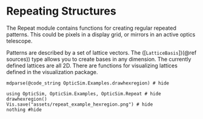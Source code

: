 # Repeating Structures

The Repeat module contains functions for creating regular repeated patterns. This could be pixels in a display grid, or mirrors in an active optics telescope.

Patterns are described by a set of lattice vectors. The ([`LatticeBasis`])(@ref sources)) type allows you to create bases in any dimension. The currently defined lattices are all 2D. There are functions for visualizing lattices defined in the visualization package.

```@example highlight
mdparse(@code_string OpticSim.Examples.drawhexregion) # hide
```
```@example example
using OpticSim, OpticSim.Examples, OpticSim.Repeat # hide
drawhexregion()
Vis.save("assets/repeat_example_hexregion.png") # hide
nothing #hide
```
